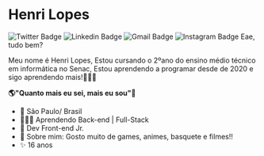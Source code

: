 # Henri Lopes 

![Twitter Badge](https://img.shields.io/badge/-@HHenrilop-6633cc?style=flat-square&labelColor=6633cc&logo=twitter&logoColor=white&link=https://twitter.com/HHenrilop)
![Linkedin Badge](https://img.shields.io/badge/-Henri%20Lopes-6633cc?style=flat-square&logo=Linkedin&logoColor=white&link=https://www.linkedin.com/in/henri-lopes-b54b6720a/)
![Gmail Badge](https://img.shields.io/badge/-Gmail-6633cc?style=flat-square&logo=Gmail&logoColor=white&link=mailto:henrilopes016@gmail.com)
![Instagram Badge](https://img.shields.io/badge/-@luscafter-6633cc?style=flat-square&labelColor=6495ED&logo=instagram&logoColor=white&link=https://www.instagram.com/only_henri0/)
Eae, tudo bem? 

Meu nome é Henri Lopes, Estou cursando o 2ºano do ensino médio técnico em informática no Senac, Estou aprendendo a programar desde de 2020 e sigo aprendendo mais!👨🏻‍💻 

**🌎"Quanto mais eu sei, mais eu sou"🧠**

 - 📍   São Paulo/ Brasil
 - 👨🏻‍💻  Aprendendo Back-end | Full-Stack
 - 🧠   Dev Front-end Jr.
 - 💬  Sobre mim: Gosto muito de games, animes, basquete e filmes!! 
 - ✨ 16 anos
 
 

